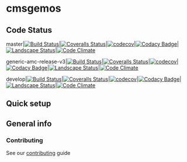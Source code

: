 # cmsgemos

## Code Status
master|[![Build Status](https://travis-ci.org/cms-gem-daq-project/cmsgemos.svg?branch=master)](https://travis-ci.org/travis-ci.org/cms-gem-daq-project/cmsgemos)|[![Coveralls Status](https://coveralls.io/repos/github/cms-gem-daq-project/cmsgemos/badge.svg?branch=master)](https://coveralls.io/github/cms-gem-daq-project/cmsgemos?branch=master)|[![codecov](https://codecov.io/gh/cms-gem-daq-project/cmsgemos/branch/master/graph/badge.svg)](https://codecov.io/gh/cms-gem-daq-project/cmsgemos)|[![Codacy Badge](https://api.codacy.com/project/badge/Grade/00f0de54bcc94812b553ebeab74e9320)](https://www.codacy.com/app/cms-gem-daq-project/cmsgemos?utm_source=github.com&amp;utm_medium=referral&amp;utm_content=cms-gem-daq-project/cmsgemos&amp;utm_campaign=Badge_Grade)|[![Landscape Status](https://landscape.io/github/cms-gem-daq-project/cmsgemos/master/landscape.svg)](https://landscape.io/github/cms-gem-daq-project/cmsgemos/master)|[![Code Climate](https://codeclimate.com/github/cms-gem-daq-project/cmsgemos/badges/gpa.svg)](https://codeclimate.com/github/cms-gem-daq-project/cmsgemos)

generic-amc-release-v3|[![Build Status](https://travis-ci.org/cms-gem-daq-project/cmsgemos.svg?branch=generic-amc-release-v3)](https://travis-ci.org/travis-ci.org/cms-gem-daq-project/cmsgemos)|[![Coveralls Status](https://coveralls.io/repos/github/cms-gem-daq-project/cmsgemos/badge.svg?branch=generic-amc-release-v3)](https://coveralls.io/github/cms-gem-daq-project/cmsgemos?branch=generic-amc-release-v3)|[![codecov](https://codecov.io/gh/cms-gem-daq-project/cmsgemos/branch/generic-amc-release-v3/graph/badge.svg)](https://codecov.io/gh/cms-gem-daq-project/cmsgemos)|[![Codacy Badge](https://api.codacy.com/project/badge/Grade/00f0de54bcc94812b553ebeab74e9320)](https://www.codacy.com/app/cms-gem-daq-project/cmsgemos?utm_source=github.com&amp;utm_medium=referral&amp;utm_content=cms-gem-daq-project/cmsgemos&amp;utm_campaign=Badge_Grade)|[![Landscape Status](https://landscape.io/github/cms-gem-daq-project/cmsgemos/generic-amc-release-v3/landscape.svg)](https://landscape.io/github/cms-gem-daq-project/cmsgemos/generic-amc-release-v3)|[![Code Climate](https://codeclimate.com/github/cms-gem-daq-project/cmsgemos/badges/gpa.svg)](https://codeclimate.com/github/cms-gem-daq-project/cmsgemos)

develop|[![Build Status](https://travis-ci.org/cms-gem-daq-project/cmsgemos.svg?branch=develop)](https://travis-ci.org/travis-ci.org/cms-gem-daq-project/cmsgemos)|[![Coveralls Status](https://coveralls.io/repos/github/cms-gem-daq-project/cmsgemos/badge.svg?branch=develop)](https://coveralls.io/github/cms-gem-daq-project/cmsgemos?branch=develop)|[![codecov](https://codecov.io/gh/cms-gem-daq-project/cmsgemos/branch/develop/graph/badge.svg)](https://codecov.io/gh/cms-gem-daq-project/cmsgemos)|[![Codacy Badge](https://api.codacy.com/project/badge/Grade/00f0de54bcc94812b553ebeab74e9320)](https://www.codacy.com/app/cms-gem-daq-project/cmsgemos?utm_source=github.com&amp;utm_medium=referral&amp;utm_content=cms-gem-daq-project/cmsgemos&amp;utm_campaign=Badge_Grade)|[![Landscape Status](https://landscape.io/github/cms-gem-daq-project/cmsgemos/develop/landscape.svg)](https://landscape.io/github/cms-gem-daq-project/cmsgemos/develop)|[![Code Climate](https://codeclimate.com/github/cms-gem-daq-project/cmsgemos/badges/issue_count.svg)](https://codeclimate.com/github/cms-gem-daq-project/cmsgemos)


## Quick setup

## General info
### Contributing
See our [contributing](.github/CONTRIBUTING.md) guide
